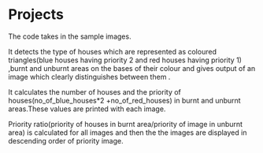 # Projects
The code takes in the sample images. 

It detects the type of houses which are represented as coloured triangles(blue houses having priority 2 and red houses having priority 1) ,burnt and unburnt areas on the bases of their colour and gives output of an image which clearly distinguishes between them .

It calculates the number of houses and the priority of houses(no_of_blue_houses*2 +no_of_red_houses) in burnt and unburnt areas.These values are printed with each image.

Priority ratio(priority of houses in burnt area/priority of image in unburnt area) is calculated for all images and then the the images are displayed in descending order of priority image.
